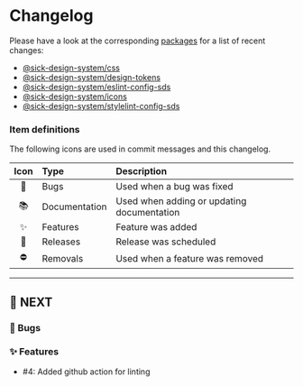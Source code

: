 # Changelog

Please have a look at the corresponding [packages](./packages) for a list of recent changes:

- [@sick-design-system/css](./packages/css/CHANGELOG.md)
- [@sick-design-system/design-tokens](./packages/design-tokens/CHANGELOG.md)
- [@sick-design-system/eslint-config-sds](./packages/eslint-config-sds/CHANGELOG.md)
- [@sick-design-system/icons](./packages/icons/CHANGELOG.md)
- [@sick-design-system/stylelint-config-sds](./packages/stylelint-config-sds/CHANGELOG.md)


### Item definitions

The following icons are used in commit messages and this changelog.

|  Icon  | Type          | Description
|:------:|:--------------|:----------------------------
|   🐛   | Bugs          | Used when a bug was fixed
|   📚   | Documentation | Used when adding or updating documentation
|   ✨   | Features      | Feature was added
|   🚀   | Releases      | Release was scheduled
|   ⛔   | Removals      | Used when a feature was removed

---

## 🚀 NEXT

### 🐛 Bugs

### ✨ Features

- #4: Added github action for linting
